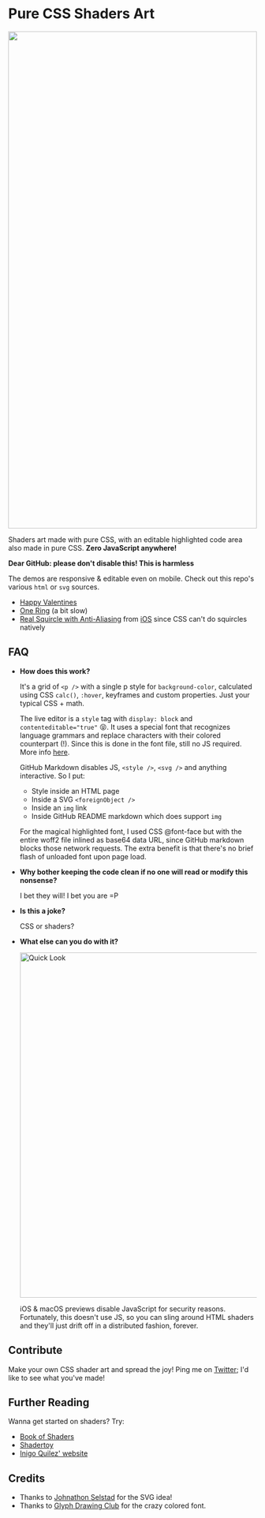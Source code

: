 # Pure CSS Shaders Art

<a href="https://chenglou.me/pure-css-shaders-art/heart.svg"><img src="heart.svg" style="width: 100%; height: 1008px;"></a>

Shaders art made with pure CSS, with an editable highlighted code area also made in pure CSS. **Zero JavaScript anywhere!**

**Dear GitHub: please don't disable this! This is harmless**

The demos are responsive & editable even on mobile. Check out this repo's various `html` or `svg` sources.

- [Happy Valentines](https://chenglou.github.io/pure-css-shaders-art/heart.svg)
- [One Ring](https://chenglou.github.io/pure-css-shaders-art/ring.html) (a bit slow)
- [Real Squircle with Anti-Aliasing](https://chenglou.github.io/pure-css-shaders-art/squircle.html) from [iOS](https://99percentinvisible.org/article/circling-square-designing-squircles-instead-rounded-rectangles/) since CSS can't do squircles natively

## FAQ

- **How does this work?**

  It's a grid of `<p />` with a single p style for `background-color`, calculated using CSS `calc()`, `:hover`, keyframes and custom properties. Just your typical CSS + math.

  The live editor is a `style` tag with `display: block` and `contenteditable="true"` 😝. It uses a special font that recognizes language grammars and replace characters with their colored counterpart (!). Since this is done in the font file, still no JS required. More info [here](https://blog.glyphdrawing.club/font-with-built-in-syntax-highlighting/).

  GitHub Markdown disables JS, `<style />`, `<svg />` and anything interactive. So I put:
  - Style inside an HTML page
  - Inside a SVG `<foreignObject />`
  - Inside an `img` link
  - Inside GitHub README markdown which does support `img`

  For the magical highlighted font, I used CSS @font-face but with the entire woff2 file inlined as base64 data URL, since GitHub markdown blocks those network requests. The extra benefit is that there's no brief flash of unloaded font upon page load.

- **Why bother keeping the code clean if no one will read or modify this nonsense?**

  I bet they will! I bet you are =P

- **Is this a joke?**

  CSS or shaders?

- **What else can you do with it?**

  <img width="700" alt="Quick Look" src="https://user-images.githubusercontent.com/1909539/154792697-d8740074-ff14-49b4-b8f1-28096ce3e5ba.png">

  iOS & macOS previews disable JavaScript for security reasons. Fortunately, this doesn't use JS, so you can sling around HTML shaders and they'll just drift off in a distributed fashion, forever.

## Contribute

Make your own CSS shader art and spread the joy! Ping me on [Twitter](http://twitter.com/_chenglou); I'd like to see what you've made!

## Further Reading

Wanna get started on shaders? Try:

- [Book of Shaders](https://thebookofshaders.com)
- [Shadertoy](https://www.shadertoy.com)
- [Inigo Quilez' website](https://iquilezles.org)

## Credits

- Thanks to [Johnathon Selstad](twitter.com/makeshifted) for the SVG idea!
- Thanks to [Glyph Drawing Club](https://blog.glyphdrawing.club/about/) for the crazy colored font.
